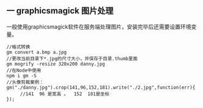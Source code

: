## 一 graphicsmagick 图片处理
一般使用graphicsmagick软件在服务端处理图片，安装完毕后还需要设置环境变量。
```
//格式转换
gm convert a.bmp a.jpg
//更改当前目录下*.jpg的尺寸大小，并保存于目录.thumb里面
gm mogrify -resize 320x200 danny.jpg
//在Node中使用
npm i gm -S
//头像剪裁案例：
gm("./danny.jpg").crop(141,96,152,181).write("./2.jpg",function(err){
     //141  96 是宽高 。  152  181是坐标
});

```